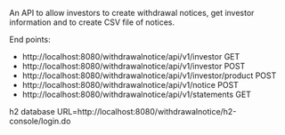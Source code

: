 An API to allow investors to create withdrawal notices, get investor information and to create CSV file of notices.

End points:
- http://localhost:8080/withdrawalnotice/api/v1/investor GET
- http://localhost:8080/withdrawalnotice/api/v1/investor POST
- http://localhost:8080/withdrawalnotice/api/v1/investor/product POST
- http://localhost:8080/withdrawalnotice/api/v1/notice   POST
- http://localhost:8080/withdrawalnotice/api/v1/statements GET

h2 database URL=http://localhost:8080/withdrawalnotice/h2-console/login.do